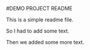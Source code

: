 #DEMO PROJECT README

This is a simple readme file.

So I had to add some text.

Then we added some more text.
